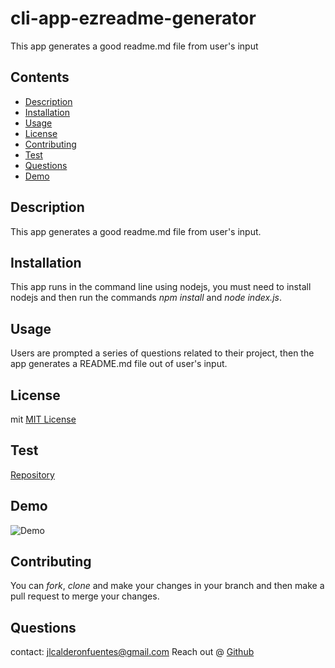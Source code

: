 # cli-app-ezreadme-generator
This app generates a good readme.md file from user's input

## Contents
* [Description](#Description)
* [Installation](#Installation)
* [Usage](#Usage)
* [License](#License)
* [Contributing](#Contributing)
* [Test](#Test)
* [Questions](#Questions)
* [Demo](#Demo)
        
## Description
This app generates a good readme.md file from user's input.  

## Installation
This app runs in the command line using nodejs, you must need to install nodejs and then run the commands *npm install* and *node index.js*.

## Usage
Users are prompted a series of questions related to their project, then the app generates a README.md file out of user's input.

## License
mit
[MIT License](https://api.github.com/licenses/mit)

## Test
[Repository](https://github.com/jlcalderon/cli-app-ezreadme-generator)

## Demo
![Demo](https://drive.google.com/file/d/14vhbVNSrM52jglLg_IhnRoocsW8EZkI7/view)

## Contributing
You can *fork*, *clone* and make your changes in your branch and then make a pull request to merge your changes.

## Questions
contact: <jlcalderonfuentes@gmail.com>
Reach out @ [Github](https://github.com/jlcalderon)
